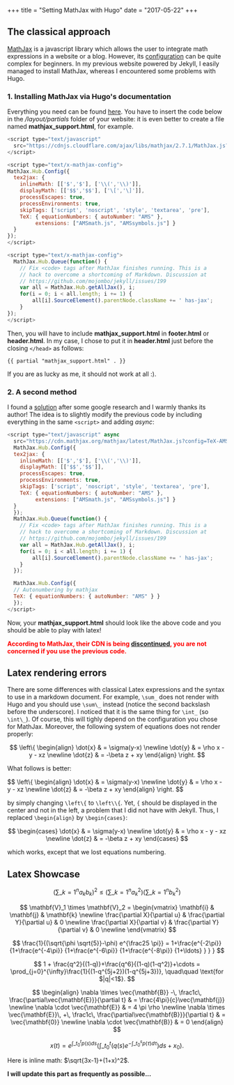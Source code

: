 +++
  title = "Setting MathJax with Hugo"
  date = "2017-05-22"
+++
    
## The classical approach

[MathJax](https://www.mathjax.org) is a javascript library which allows the user to integrate math expressions in a website or a blog. However, its [configuration](http://docs.mathjax.org/en/latest/configuration.html) can be quite complex for beginners. In my previous website powered by Jekyll, I easily managed to install MathJax, whereas I encountered some problems with Hugo. 

### 1. Installing MathJax via Hugo's documentation

Everything you need can be found [here](https://gohugo.io/tutorials/mathjax/). You have to insert the code below in the */layout/partials* folder of your website: it is even better to create a file named **mathjax_support.html**, for example.

```javascript
<script type="text/javascript"
  src="https://cdnjs.cloudflare.com/ajax/libs/mathjax/2.7.1/MathJax.js?config=TeX-AMS-MML_HTMLorMML">
</script>

<script type="text/x-mathjax-config">
MathJax.Hub.Config({
  tex2jax: {
    inlineMath: [['$','$'], ['\\(','\\)']],
    displayMath: [['$$','$$'], ['\[','\]']],
    processEscapes: true,
    processEnvironments: true,
    skipTags: ['script', 'noscript', 'style', 'textarea', 'pre'],
    TeX: { equationNumbers: { autoNumber: "AMS" },
         extensions: ["AMSmath.js", "AMSsymbols.js"] }
  }
});
</script>

<script type="text/x-mathjax-config">
  MathJax.Hub.Queue(function() {
    // Fix <code> tags after MathJax finishes running. This is a
    // hack to overcome a shortcoming of Markdown. Discussion at
    // https://github.com/mojombo/jekyll/issues/199
    var all = MathJax.Hub.getAllJax(), i;
    for(i = 0; i < all.length; i += 1) {
        all[i].SourceElement().parentNode.className += ' has-jax';
    }
});
</script>
```

Then, you will have to include **mathjax_support.html** in **footer.html** or **header.html**. In my case, I chose to put it in **header.html** just before the closing `</head>` as follows:

```
{{ partial "mathjax_support.html" . }}
```

If you are as lucky as me, it should not work at all :). 

### 2. A second method

I found a [solution](https://discuss.gohugo.io/t/solved-mathjax-stopped-working/5946) after some google research and I warmly thanks its author! The idea is to slightly modify the previous code by including everything in the same `<script>` and adding *async*:

```javascript
<script type="text/javascript" async
  src="https://cdn.mathjax.org/mathjax/latest/MathJax.js?config=TeX-AMS-MML_HTMLorMML">
  MathJax.Hub.Config({
  tex2jax: {
    inlineMath: [['$','$'], ['\\(','\\)']],
    displayMath: [['$$','$$']],
    processEscapes: true,
    processEnvironments: true,
    skipTags: ['script', 'noscript', 'style', 'textarea', 'pre'],
    TeX: { equationNumbers: { autoNumber: "AMS" },
         extensions: ["AMSmath.js", "AMSsymbols.js"] }
  }
  });
  MathJax.Hub.Queue(function() {
    // Fix <code> tags after MathJax finishes running. This is a
    // hack to overcome a shortcoming of Markdown. Discussion at
    // https://github.com/mojombo/jekyll/issues/199
    var all = MathJax.Hub.getAllJax(), i;
    for(i = 0; i < all.length; i += 1) {
        all[i].SourceElement().parentNode.className += ' has-jax';
    }
  });

  MathJax.Hub.Config({
  // Autonumbering by mathjax
  TeX: { equationNumbers: { autoNumber: "AMS" } }
  });
</script>
```

Now, your **mathjax_support.html** should look like the above code and you should be able to play with latex!

<span style="color:red">**According to MathJax, their CDN is being [discontinued](https://www.mathjax.org/cdn-shutting-down/), you are not concerned if you use the previous code.**</span>

## Latex rendering errors

There are some differences with classical Latex expressions and the syntax to use in a markdown document. For example, `\sum_` does not render with Hugo and you should use `\sum\_` instead (notice the second backslash before the underscore). I noticed that it is the same thing for `\int_` (so `\int\_`). Of course, this will tighly depend on the configuration you chose for MathJax. Moreover, the following system of equations does not render properly:

$$
\left\{
\begin{align}
\dot{x} & = \sigma(y-x) \newline
\dot{y} & = \rho x - y - xz \newline
\dot{z} & = -\beta z + xy
\end{align}
\right.
$$

What follows is better:

$$
\left\\{
\begin{align}
\dot{x} & = \sigma(y-x) \newline
\dot{y} & = \rho x - y - xz \newline
\dot{z} & = -\beta z + xy
\end{align}
\right.
$$

by simply changing `\left\{` to `\left\\{`. Yet, `{` should be displayed in the center and not in the left, a problem that I did not have with Jekyll. Thus, I replaced `\begin{align}` by `\begin{cases}`:

$$
\begin{cases}
\dot{x} & = \sigma(y-x) \newline
\dot{y} & = \rho x - y - xz \newline
\dot{z} & = -\beta z + xy
\end{cases}
$$

which works, except that we lost equations numbering.

## Latex Showcase

$$
\left( \sum\_{k=1}^n a_k b_k \right)^{2} \leq
 \left( \sum\_{k=1}^n a_k^2 \right) \left( \sum\_{k=1}^n b_k^2 \right)
$$

$$
\mathbf{V}_1 \times \mathbf{V}_2 =
   \begin{vmatrix}
    \mathbf{i} & \mathbf{j} & \mathbf{k} \newline
    \frac{\partial X}{\partial u} & \frac{\partial Y}{\partial u} & 0 \newline
    \frac{\partial X}{\partial v} & \frac{\partial Y}{\partial v} & 0 \newline
   \end{vmatrix}
$$

$$
\frac{1}{(\sqrt{\phi \sqrt{5}}-\phi) e^{\frac25 \pi}} =
     1+\frac{e^{-2\pi}} {1+\frac{e^{-4\pi}} {1+\frac{e^{-6\pi}}
      {1+\frac{e^{-8\pi}} {1+\ldots} } } }
$$

$$
1 +  \frac{q^2}{(1-q)}+\frac{q^6}{(1-q)(1-q^2)}+\cdots =
    \prod_{j=0}^{\infty}\frac{1}{(1-q^{5j+2})(1-q^{5j+3})},
     \quad\quad \text{for $|q|<1$}.
$$

$$
\begin{align}
  \nabla \times \vec{\mathbf{B}} -\, \frac1c\, \frac{\partial\vec{\mathbf{E}}}{\partial t} & = \frac{4\pi}{c}\vec{\mathbf{j}} \newline
  \nabla \cdot \vec{\mathbf{E}} & = 4 \pi \rho \newline
  \nabla \times \vec{\mathbf{E}}\, +\, \frac1c\, \frac{\partial\vec{\mathbf{B}}}{\partial t} & = \vec{\mathbf{0}} \newline
  \nabla \cdot \vec{\mathbf{B}} & = 0
\end{align}
$$

$$
\begin{equation} 
x(t) = e^{\int\_{t_0}^tp(s)ds}\Bigg(\int\_{t_0}^t\Big(q(s)e^{-\int\_{t_0}^sp(\tau)d\tau}\Big)ds + x_0\Bigg).
\end{equation}
$$

Here is inline math: $\sqrt{3x-1}+(1+x)^2$.

**I will update this part as frequently as possible...**